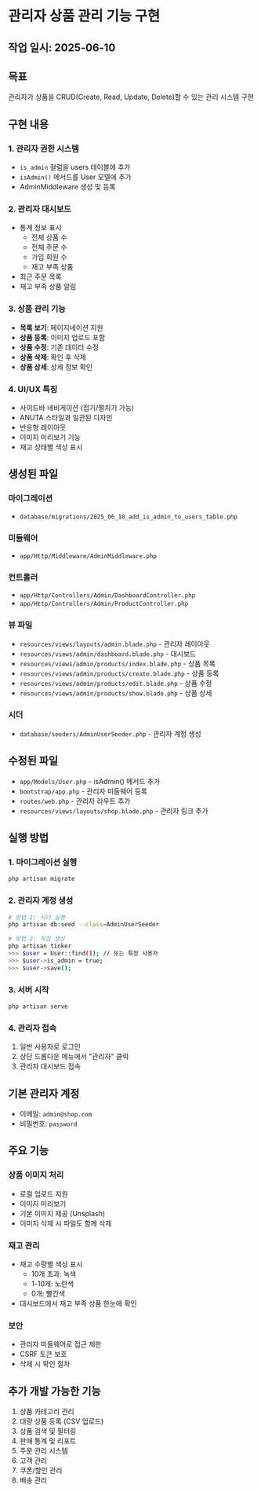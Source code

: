 # 관리자 상품 관리 기능 구현

## 작업 일시: 2025-06-10

## 목표
관리자가 상품을 CRUD(Create, Read, Update, Delete)할 수 있는 관리 시스템 구현

## 구현 내용

### 1. 관리자 권한 시스템
- `is_admin` 컬럼을 users 테이블에 추가
- `isAdmin()` 메서드를 User 모델에 추가
- AdminMiddleware 생성 및 등록

### 2. 관리자 대시보드
- 통계 정보 표시
  - 전체 상품 수
  - 전체 주문 수
  - 가입 회원 수
  - 재고 부족 상품
- 최근 주문 목록
- 재고 부족 상품 알림

### 3. 상품 관리 기능
- **목록 보기**: 페이지네이션 지원
- **상품 등록**: 이미지 업로드 포함
- **상품 수정**: 기존 데이터 수정
- **상품 삭제**: 확인 후 삭제
- **상품 상세**: 상세 정보 확인

### 4. UI/UX 특징
- 사이드바 네비게이션 (접기/펼치기 가능)
- ANUTA 스타일과 일관된 디자인
- 반응형 레이아웃
- 이미지 미리보기 기능
- 재고 상태별 색상 표시

## 생성된 파일

### 마이그레이션
- `database/migrations/2025_06_10_add_is_admin_to_users_table.php`

### 미들웨어
- `app/Http/Middleware/AdminMiddleware.php`

### 컨트롤러
- `app/Http/Controllers/Admin/DashboardController.php`
- `app/Http/Controllers/Admin/ProductController.php`

### 뷰 파일
- `resources/views/layouts/admin.blade.php` - 관리자 레이아웃
- `resources/views/admin/dashboard.blade.php` - 대시보드
- `resources/views/admin/products/index.blade.php` - 상품 목록
- `resources/views/admin/products/create.blade.php` - 상품 등록
- `resources/views/admin/products/edit.blade.php` - 상품 수정
- `resources/views/admin/products/show.blade.php` - 상품 상세

### 시더
- `database/seeders/AdminUserSeeder.php` - 관리자 계정 생성

## 수정된 파일
- `app/Models/User.php` - isAdmin() 메서드 추가
- `bootstrap/app.php` - 관리자 미들웨어 등록
- `routes/web.php` - 관리자 라우트 추가
- `resources/views/layouts/shop.blade.php` - 관리자 링크 추가

## 실행 방법

### 1. 마이그레이션 실행
```bash
php artisan migrate
```

### 2. 관리자 계정 생성
```bash
# 방법 1: 시더 실행
php artisan db:seed --class=AdminUserSeeder

# 방법 2: 직접 생성
php artisan tinker
>>> $user = User::find(1); // 또는 특정 사용자
>>> $user->is_admin = true;
>>> $user->save();
```

### 3. 서버 시작
```bash
php artisan serve
```

### 4. 관리자 접속
1. 일반 사용자로 로그인
2. 상단 드롭다운 메뉴에서 "관리자" 클릭
3. 관리자 대시보드 접속

## 기본 관리자 계정
- 이메일: `admin@shop.com`
- 비밀번호: `password`

## 주요 기능

### 상품 이미지 처리
- 로컬 업로드 지원
- 이미지 미리보기
- 기본 이미지 제공 (Unsplash)
- 이미지 삭제 시 파일도 함께 삭제

### 재고 관리
- 재고 수량별 색상 표시
  - 10개 초과: 녹색
  - 1-10개: 노란색
  - 0개: 빨간색
- 대시보드에서 재고 부족 상품 한눈에 확인

### 보안
- 관리자 미들웨어로 접근 제한
- CSRF 토큰 보호
- 삭제 시 확인 절차

## 추가 개발 가능한 기능
1. 상품 카테고리 관리
2. 대량 상품 등록 (CSV 업로드)
3. 상품 검색 및 필터링
4. 판매 통계 및 리포트
5. 주문 관리 시스템
6. 고객 관리
7. 쿠폰/할인 관리
8. 배송 관리
